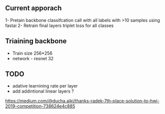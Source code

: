 ## Current apporach

1- Pretain backbone classifcation call with all labels with >10 samples using fastai
2- Retrain final layers triplet loss for all classes

## Triaining backbone
- Train size 256*256
- network - resnet 32


## TODO

- adative learnining rate per layer
- add addintional linear layers ?

https://medium.com/@ducha.aiki/thanks-radek-7th-place-solution-to-hwi-2019-competition-738624e4c885
